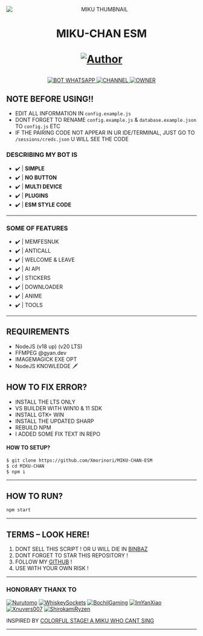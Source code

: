 <p align="center">
  <img src="https://raw.githubusercontent.com/Xmorinori/MIKU-CHAN-ESM/main/media/hatsunemikuroom.gif" 
       alt="MIKU THUMBNAIL" 
       style="max-width: 100%; height: auto; display: block; margin: auto;">
</p>


<h1 align="center">
  MIKU-CHAN ESM <br><BR>
  <a href="https://github.com/Xmorinori">
    <img title="Author" src="https://img.shields.io/badge/AUTHOR-Xmorinori-purple.svg?style=for-the-badge&logo=github">
  </a>
</h1>




##
<p align="center">
  <a href="https://api.whatsapp.com/send/?phone=-&text=.menu">
    <img src="https://img.shields.io/badge/WhatsApp%20BOT-25D366?style=for-the-badge&logo=whatsapp&logoColor=white" alt="BOT WHATSAPP">
  </a>
  <a href="https://whatsapp.com/channel/0029VaGoqK589indDi4Am40J">
    <img src="https://img.shields.io/badge/Channel-25D366?style=for-the-badge&logo=whatsapp&logoColor=white" alt="CHANNEL">
  </a>
  <a href="https://wa.me/6285179586051">
    <img src="https://img.shields.io/badge/Owner%20BOT-25D366?style=for-the-badge&logo=whatsapp&logoColor=white" alt="OWNER">
  </a>
</p>

 



## NOTE BEFORE USING!!
- EDIT ALL INFORMATION IN `config.example.js`
- DONT FORGET TO RENAME `config.example.js` & `database.example.json` TO `config.js` ETC
- IF THE PAIRING CODE NOT APPEAR IN UR IDE/TERMINAL, JUST GO TO `/sessions/creds.json` U WILL SEE THE CODE


### DESCRIBING MY BOT IS
- ✔️ | **SIMPLE** 
- ✔️ | **NO BUTTON** 
- ✔️ | **MULTI DEVICE** 
- ✔️ | **PLUGINS** 
- ✔️ | **ESM STYLE CODE** 
---------
### SOME OF FEATURES
- ✔️ | MEMFESNUK
- ✔️ | ANTICALL
- ✔️ | WELCOME & LEAVE
- ✔️ | AI API
- ✔️ | STICKERS
- ✔️ | DOWNLOADER
- ✔️ | ANIME
- ✔️ | TOOLS
---------

## REQUIREMENTS

* NodeJS (v18 up) (v20 LTS)
* FFMPEG @gyan.dev
* IMAGEMAGICK EXE OPT
* NodeJS KNOWLEDGE 🗡

## HOW TO FIX ERROR?

* INSTALL THE LTS ONLY
* VS BUILDER WITH WIN10 & 11 SDK
* INSTALL GTK+ WIN
* INSTALL THE UPDATED SHARP
* REBUILD NPM
* I ADDED SOME FIX TEXT IN REPO

#### HOW TO SETUP?
```bash
$ git clone https://github.com/Xmorinori/MIKU-CHAN-ESM
$ cd MIKU-CHAN
$ npm i
```

---------

## HOW TO RUN?

```bash
npm start
```

---------

## TERMS – LOOK HERE!

1. DONT SELL THIS SCRIPT ! OR U WILL DIE IN [BINBAZ](https://binbaz.or.id)  
2. DONT FORGET TO STAR THIS REPOSITORY !  
3. FOLLOW MY [GITHUB](https://github.com/Xmorinori) !  
4. USE WITH YOUR OWN RISK !  


---------

### HONORARY THANX TO
[![Nurutomo](https://github.com/Nurutomo.png?size=100)](https://github.com/Nurutomo)
[![WhiskeySockets](https://github.com/WhiskeySockets.png?size=100)](https://github.com/WhiskeySockets/Baileys)
[![BochilGaming](https://github.com/BochilGaming.png?size=100)](https://github.com/BochilGaming)
[![ImYanXiao](https://github.com/ImYanXiao.png?size=100)](https://github.com/ImYanXiao)
[![Xnuvers007](https://github.com/Xnuvers007.png?size=100)](https://github.com/Xnuvers007)
[![ShirokamiRyzen](https://github.com/ShirokamiRyzen.png?size=100)](https://github.com/ShirokamiRyzen)

INSPIRED BY [COLORFUL STAGE! A MIKU WHO CANT SING](https://en.wikipedia.org/wiki/Colorful_Stage!_The_Movie:_A_Miku_Who_Can%27t_Sing)

---------

